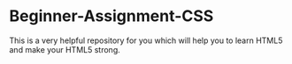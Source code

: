 # Beginner-Assignment-CSS
This is a very helpful repository for you which will help you to learn HTML5 and make your HTML5 strong.
